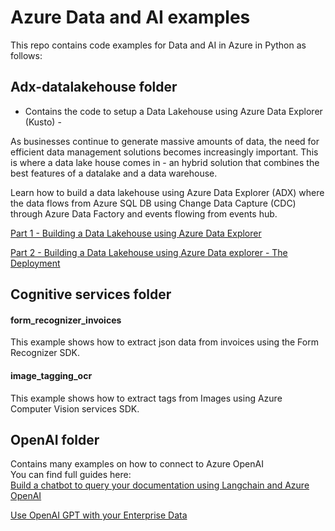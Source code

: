 # Azure Data and AI examples

This repo contains code examples for Data and AI in Azure in Python as follows:
## Adx-datalakehouse folder
- Contains the code to setup a Data Lakehouse using Azure Data Explorer (Kusto) - 

As businesses continue to generate massive amounts of data, the need for efficient data management solutions becomes increasingly important. This is where a data lake house comes in - an hybrid solution that combines the best features of a datalake and a data warehouse.

Learn how to build a data lakehouse using Azure Data Explorer (ADX) where the data flows from Azure SQL DB using Change Data Capture (CDC) through Azure Data Factory and events flowing from events hub.
						
[Part 1 - Building a Data Lakehouse using Azure Data Explorer](https://techcommunity.microsoft.com/t5/startups-at-microsoft/building-a-data-lakehouse-using-azure-data-explorer/ba-p/3805913)

[Part 2 - Building a Data Lakehouse using Azure Data explorer - The Deployment](https://techcommunity.microsoft.com/t5/startups-at-microsoft/part-2-building-a-data-lakehouse-using-azure-data-explorer-the/ba-p/3842088)

## Cognitive services folder
#### form_recognizer_invoices
This example shows how to extract json data from invoices using the Form Recognizer SDK.
#### image_tagging_ocr
This example shows how to extract tags from Images using Azure Computer Vision services SDK.

## OpenAI folder
Contains many examples on how to connect to Azure OpenAI  
You can find full guides here:  
[Build a chatbot to query your documentation using Langchain and Azure OpenAI](https://techcommunity.microsoft.com/t5/startups-at-microsoft/build-a-chatbot-to-query-your-documentation-using-langchain-and/ba-p/3833134)


[Use OpenAI GPT with your Enterprise Data](https://techcommunity.microsoft.com/t5/startups-at-microsoft/use-openai-gpt-with-your-enterprise-data/ba-p/3817141)

